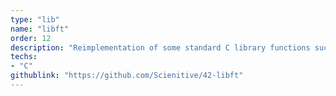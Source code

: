 ```yaml
---
type: "lib"
name: "libft"
order: 12
description: "Reimplementation of some standard C library functions such as atoi, memcpy, strcpy, split..."
techs:
- "C"
githublink: "https://github.com/Scienitive/42-libft"
---
```

